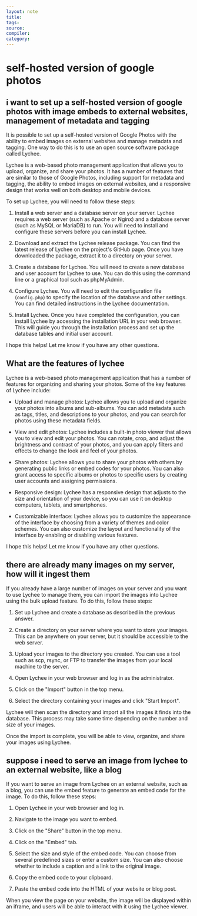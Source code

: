 ```yaml
---
layout: note
title:
tags: 
source:
compiler:
category:
---
```


# self-hosted version of google photos

## i want to set up a self-hosted version of google photos with image embeds to external websites, management of metadata and tagging

It is possible to set up a self-hosted version of Google Photos with the ability to embed images on external websites and manage metadata and tagging. One way to do this is to use an open source software package called Lychee.

Lychee is a web-based photo management application that allows you to upload, organize, and share your photos. It has a number of features that are similar to those of Google Photos, including support for metadata and tagging, the ability to embed images on external websites, and a responsive design that works well on both desktop and mobile devices.

To set up Lychee, you will need to follow these steps:

1. Install a web server and a database server on your server. Lychee requires a web server (such as Apache or Nginx) and a database server (such as MySQL or MariaDB) to run. You will need to install and configure these servers before you can install Lychee.
    
2. Download and extract the Lychee release package. You can find the latest release of Lychee on the project's GitHub page. Once you have downloaded the package, extract it to a directory on your server.
    
3. Create a database for Lychee. You will need to create a new database and user account for Lychee to use. You can do this using the command line or a graphical tool such as phpMyAdmin.
    
4. Configure Lychee. You will need to edit the configuration file (`config.php`) to specify the location of the database and other settings. You can find detailed instructions in the Lychee documentation.
    
5. Install Lychee. Once you have completed the configuration, you can install Lychee by accessing the installation URL in your web browser. This will guide you through the installation process and set up the database tables and initial user account.
    

I hope this helps! Let me know if you have any other questions.

## What are the features of lychee

Lychee is a web-based photo management application that has a number of features for organizing and sharing your photos. Some of the key features of Lychee include:

- Upload and manage photos: Lychee allows you to upload and organize your photos into albums and sub-albums. You can add metadata such as tags, titles, and descriptions to your photos, and you can search for photos using these metadata fields.
    
- View and edit photos: Lychee includes a built-in photo viewer that allows you to view and edit your photos. You can rotate, crop, and adjust the brightness and contrast of your photos, and you can apply filters and effects to change the look and feel of your photos.
    
- Share photos: Lychee allows you to share your photos with others by generating public links or embed codes for your photos. You can also grant access to specific albums or photos to specific users by creating user accounts and assigning permissions.
    
- Responsive design: Lychee has a responsive design that adjusts to the size and orientation of your device, so you can use it on desktop computers, tablets, and smartphones.
    
- Customizable interface: Lychee allows you to customize the appearance of the interface by choosing from a variety of themes and color schemes. You can also customize the layout and functionality of the interface by enabling or disabling various features.
    

I hope this helps! Let me know if you have any other questions.

## there are already many images on my server, how will it ingest them

If you already have a large number of images on your server and you want to use Lychee to manage them, you can import the images into Lychee using the bulk upload feature. To do this, follow these steps:

1. Set up Lychee and create a database as described in the previous answer.
    
2. Create a directory on your server where you want to store your images. This can be anywhere on your server, but it should be accessible to the web server.
    
3. Upload your images to the directory you created. You can use a tool such as scp, rsync, or FTP to transfer the images from your local machine to the server.
    
4. Open Lychee in your web browser and log in as the administrator.
    
5. Click on the "Import" button in the top menu.
    
6. Select the directory containing your images and click "Start Import".
    

Lychee will then scan the directory and import all the images it finds into the database. This process may take some time depending on the number and size of your images.

Once the import is complete, you will be able to view, organize, and share your images using Lychee.

## suppose i need to serve an image from lychee to an external website, like a blog

If you want to serve an image from Lychee on an external website, such as a blog, you can use the embed feature to generate an embed code for the image. To do this, follow these steps:

1. Open Lychee in your web browser and log in.
    
2. Navigate to the image you want to embed.
    
3. Click on the "Share" button in the top menu.
    
4. Click on the "Embed" tab.
    
5. Select the size and style of the embed code. You can choose from several predefined sizes or enter a custom size. You can also choose whether to include a caption and a link to the original image.
    
6. Copy the embed code to your clipboard.
    
7. Paste the embed code into the HTML of your website or blog post.
    

When you view the page on your website, the image will be displayed within an iframe, and users will be able to interact with it using the Lychee viewer.